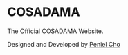 # COSADAMA

The Official COSADAMA Website.

Designed and Developed by [Peniel Cho](https://github.com/thepenielcho)
